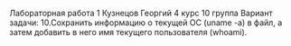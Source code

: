 Лабораторная работа 1
Кузнецов Георгий 4 курс 10 группа
Вариант задачи: 10.Сохранить информацию о текущей ОС (uname -a) в файл, а затем добавить в него имя текущего пользователя (whoami).
